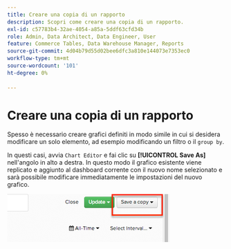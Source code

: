 ```yaml
---
title: Creare una copia di un rapporto
description: Scopri come creare una copia di un rapporto.
exl-id: c57783b4-32ae-4054-a85a-5ddf63cfd34b
role: Admin, Data Architect, Data Engineer, User
feature: Commerce Tables, Data Warehouse Manager, Reports
source-git-commit: 4d04b79d55d02bee6dfc3a810e144073e7353ec0
workflow-type: tm+mt
source-wordcount: '101'
ht-degree: 0%

---
```


# Creare una copia di un rapporto

Spesso è necessario creare grafici definiti in modo simile in cui si desidera modificare un solo elemento, ad esempio modificando un filtro o il `group by`.

In questi casi, avvia `Chart Editor` e fai clic su **[!UICONTROL Save As]** nell&#39;angolo in alto a destra. In questo modo il grafico esistente viene replicato e aggiunto al dashboard corrente con il nuovo nome selezionato e sarà possibile modificare immediatamente le impostazioni del nuovo grafico.

![L&#39;editor di grafici mostra l&#39;opzione Salva con nome per creare una copia di un report](../../assets/create-report-copy.png)
